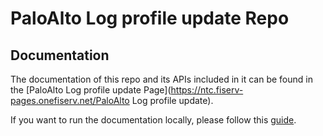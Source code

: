 # PaloAlto Log profile update Repo

## Documentation

The documentation of this repo and its APIs included in it can be found in the [PaloAlto Log profile update Page](https://ntc.fiserv-pages.onefiserv.net/PaloAlto Log profile update).

If you want to run the documentation locally, please follow this [guide](https://escmconfluence.1dc.com/display/NNAP/Sphinx+Documentation#SphinxDocumentation-Builddocslocally).